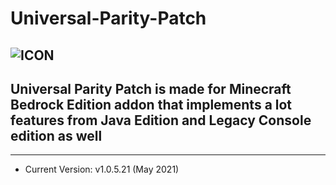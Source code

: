 # Universal-Parity-Patch
![ICON](https://i114.fastpic.ru/big/2021/0502/a7/20cca4a7c86e12fb7018a17d915d84a7.jpg)
-----------------------------
Universal Parity Patch is made for Minecraft Bedrock Edition addon that implements a lot features from Java Edition and Legacy Console edition as well
-----------------------------

-----------------------------
* Current Version: v1.0.5.21 (May 2021)

